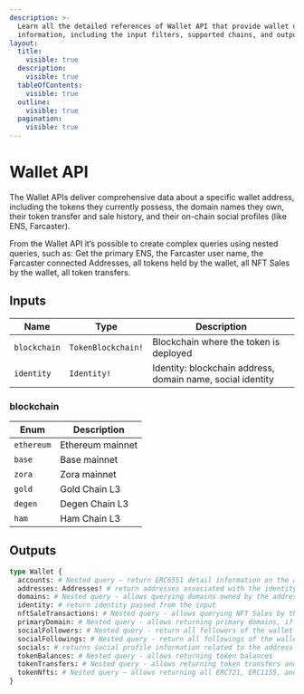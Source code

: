 ```yaml
---
description: >-
  Learn all the detailed references of Wallet API that provide wallet detail
  information, including the input filters, supported chains, and output fields.
layout:
  title:
    visible: true
  description:
    visible: true
  tableOfContents:
    visible: true
  outline:
    visible: true
  pagination:
    visible: true
---
```


# Wallet API

The Wallet APIs deliver comprehensive data about a specific wallet address, including the tokens they currently possess, the domain names they own, their token transfer and sale history, and their on-chain social profiles (like ENS, Farcaster).

From the Wallet API it’s possible to create complex queries using nested queries, such as: Get the primary ENS, the Farcaster user name, the Farcaster connected Addresses, all tokens held by the wallet, all NFT Sales by the wallet, all token transfers.

## Inputs

| Name         | Type               | Description                                                |
| ------------ | ------------------ | ---------------------------------------------------------- |
| `blockchain` | `TokenBlockchain!` | Blockchain where the token is deployed                     |
| `identity`   | `Identity!`        | Identity: blockchain address, domain name, social identity |

### blockchain

| Enum       | Description      |
| ---------- | ---------------- |
| `ethereum` | Ethereum mainnet |
| `base`     | Base mainnet     |
| `zora`     | Zora mainnet     |
| `gold`     | Gold Chain L3    |
| `degen`    | Degen Chain L3   |
| `ham`      | Ham Chain L3     |

## Outputs

```graphql
type Wallet {
  accounts: # Nested query – return ERC6551 detail information on the account (if any) 
  addresses: Addresses! # return addresses associated with the identity input
  domains: # Nested query - allows querying domains owned by the address
  identity: # return identity passed from the input
  nftSaleTransactions: # Nested query - allows querying NFT Sales by the address
  primaryDomain: # Nested query - allows returning primary domains, if applicable
  socialFollowers: # Nested query - return all followers of the wallet address (Lens & Farcaster)
  socialFollowings: # Nested query - return all followings of the wallet address (Lens & Farcaster)
  socials: # returns social profile information related to the address
  tokenBalances: # Nested query - allows returning token balances
  tokenTransfers: # Nested query - allows returning token transfers and related information
  tokenNfts: # Nested query – allows returning all ERC721, ERC1155, and ERC6551 (token bound accounts)
}
```
